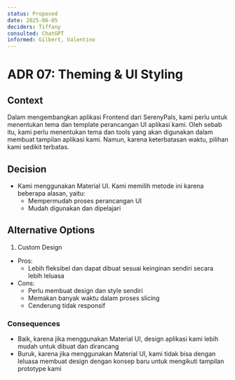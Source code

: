 ```yaml
---
status: Proposed
date: 2025-06-05
deciders: Tiffany
consulted: ChatGPT
informed: Gilbert, Valentino
---
```

# ADR 07: Theming & UI Styling

## Context

Dalam mengembangkan aplikasi Frontend dari SerenyPals, kami perlu untuk menentukan tema dan template perancangan UI aplikasi kami. Oleh sebab itu, kami perlu menentukan tema dan tools yang akan digunakan dalam membuat tampilan aplikasi kami. Namun, karena keterbatasan waktu, pilihan kami sedikit terbatas.

## Decision

* Kami menggunakan Material UI. Kami memilih metode ini karena beberapa alasan, yaitu:
    * Mempermudah proses perancangan UI
    * Mudah digunakan dan dipelajari

## Alternative Options
1. Custom Design
  * Pros:
    * Lebih fleksibel dan dapat dibuat sesuai keinginan sendiri secara lebih leluasa
  * Cons:
    * Perlu membuat design dan style sendiri
    * Memakan banyak waktu dalam proses slicing
    * Cenderung tidak responsif

### Consequences

* Baik, karena jika menggunakan Material UI, design aplikasi kami lebih mudah untuk dibuat dan dirancang
* Buruk, karena jika menggunakan Material UI, kami tidak bisa dengan leluasa membuat design dengan konsep baru untuk mengikuti tampilan prototype kami